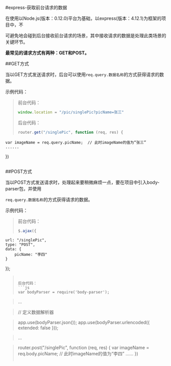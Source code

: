 #express-获取前台请求的数据

在使用以Node.js(版本：0.12.0)平台为基础，以express(版本：4.12.1)为框架的项目中，不

可避免地会碰到后台接收前台请求的场景，其中接收请求的数据是处理此类场景的关键环节。

**最常见的请求方式有两种：GET和POST。**


##GET方式

当以GET方式发送请求时，后台可以使用`req.query.数据名称`的方式获得请求的数据。

示例代码：

>前台代码：
>```js
>window.location = "/pic/singlePic?picName=张三"
>```
>
>后台代码：
>```js
>router.get("/singlePic", function (req, res) {
    var imageName = req.query.picName;  // 此时imageName的值为“张三”
    ......
})
>```

##POST方式

当以POST方式发送请求时，处理起来要稍微麻烦一点，要在项目中引入body-parser包，并使用

`req.query.数据名称`的方式获得请求的数据。

示例代码：

>前台代码：
>```js
>$.ajax({
    url: "/singlePic",
    type: "POST",
    data: {
        picName: "李四"
    }
});
>```
>
>后台代码：
>```js
>var bodyParser = require('body-parser');

>...

>// 定义数据解析器

>app.use(bodyParser.json());
>app.use(bodyParser.urlencoded({ extended: false }));

>...

>router.post("/singlePic", function (req, res) {
    var imageName = req.body.picName;  // 此时imageName的值为“李四”
    ......
})
>```
